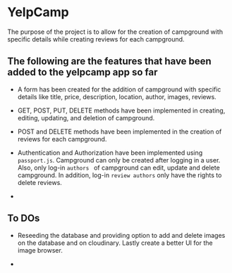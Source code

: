 # YelpCamp

The purpose of the project is to allow for the creation of campground with specific details while creating reviews for each campground.

## The following are the features that have been added to the yelpcamp app so far

- A form has been created for the addition of campground with specific details like title, price, description, location, author, images, reviews.

- GET, POST, PUT, DELETE methods have been implemented in creating, editing, updating, and deletion of campground.

- POST and DELETE methods have been implemented in the creation of reviews for each campground.

- Authentication and Authorization have been implemented using `passport.js`. Campground can only be created after logging in a user. Also, only log-in `authors ` of campground can edit, update and delete campground. In addition, log-in `review authors` only have the rights to delete reviews.

-

## To DOs

- Reseeding the database and providing option to add and delete images on the database and on cloudinary. Lastly create a better UI for the image browser.

-
